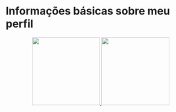 <h1>Informações básicas sobre meu perfil</h1>
<div align="center">
  <a href="https://github.com/pedro-barreto">
  <img height="180em" src="https://github-readme-stats.vercel.app/api?username=pedro-barreto&show_icons=true&theme=radical&include_all_commits=true&count_private=true"/>
  <img height="180em" src="https://github-readme-stats.vercel.app/api/top-langs/?username=pedro-barreto&layout=compact&langs_count=7&theme=radical"/>
</div>
